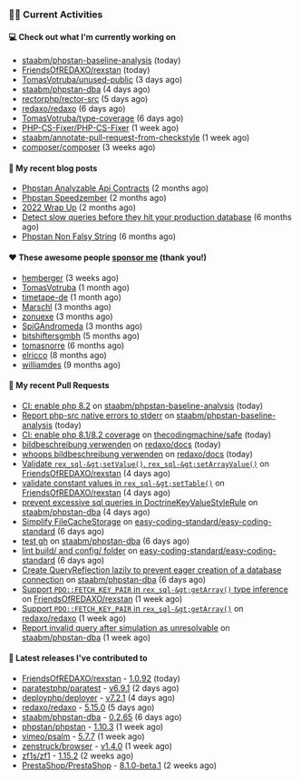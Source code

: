 ### 👨‍💻 Current Activities


#### 💻 Check out what I'm currently working on

- [staabm/phpstan-baseline-analysis](https://github.com/staabm/phpstan-baseline-analysis) (today)
- [FriendsOfREDAXO/rexstan](https://github.com/FriendsOfREDAXO/rexstan) (today)
- [TomasVotruba/unused-public](https://github.com/TomasVotruba/unused-public) (3 days ago)
- [staabm/phpstan-dba](https://github.com/staabm/phpstan-dba) (4 days ago)
- [rectorphp/rector-src](https://github.com/rectorphp/rector-src) (5 days ago)
- [redaxo/redaxo](https://github.com/redaxo/redaxo) (6 days ago)
- [TomasVotruba/type-coverage](https://github.com/TomasVotruba/type-coverage) (6 days ago)
- [PHP-CS-Fixer/PHP-CS-Fixer](https://github.com/PHP-CS-Fixer/PHP-CS-Fixer) (1 week ago)
- [staabm/annotate-pull-request-from-checkstyle](https://github.com/staabm/annotate-pull-request-from-checkstyle) (1 week ago)
- [composer/composer](https://github.com/composer/composer) (3 weeks ago)


#### 📜 My recent blog posts

- [Phpstan Analyzable Api Contracts](https://staabm.github.io/2022/12/29/phpstan-analyzable-api-contracts.html) (2 months ago)
- [Phpstan Speedzember](https://staabm.github.io/2022/12/23/phpstan-speedzember.html) (2 months ago)
- [2022 Wrap Up](https://staabm.github.io/2022/12/20/2022-wrap-up.html) (2 months ago)
- [Detect slow queries before they hit your production database](https://staabm.github.io/2022/08/16/phpstan-dba-query-plan-analysis.html) (6 months ago)
- [Phpstan Non Falsy String](https://staabm.github.io/2022/08/11/phpstan-non-falsy-string.html) (6 months ago)


#### ❤️ These awesome people [sponsor me](https://github.com/sponsors/staabm) (thank you!)

- [hemberger](https://github.com/hemberger) (3 weeks ago)
- [TomasVotruba](https://github.com/TomasVotruba) (1 month ago)
- [timetape-de](https://github.com/timetape-de) (1 month ago)
- [Marschl](https://github.com/Marschl) (3 months ago)
- [zonuexe](https://github.com/zonuexe) (3 months ago)
- [SpiGAndromeda](https://github.com/SpiGAndromeda) (3 months ago)
- [bitshiftersgmbh](https://github.com/bitshiftersgmbh) (5 months ago)
- [tomasnorre](https://github.com/tomasnorre) (6 months ago)
- [elricco](https://github.com/elricco) (8 months ago)
- [williamdes](https://github.com/williamdes) (9 months ago)


#### 🔨 My recent Pull Requests

- [CI: enable php 8.2](https://github.com/staabm/phpstan-baseline-analysis/pull/101) on [staabm/phpstan-baseline-analysis](https://github.com/staabm/phpstan-baseline-analysis) (today)
- [Report php-src native errors to stderr](https://github.com/staabm/phpstan-baseline-analysis/pull/100) on [staabm/phpstan-baseline-analysis](https://github.com/staabm/phpstan-baseline-analysis) (today)
- [CI: enable php 8.1/8.2 coverage](https://github.com/thecodingmachine/safe/pull/412) on [thecodingmachine/safe](https://github.com/thecodingmachine/safe) (today)
- [bildbeschreibung verwenden](https://github.com/redaxo/docs/pull/266) on [redaxo/docs](https://github.com/redaxo/docs) (today)
- [whoops bildbeschreibung verwenden](https://github.com/redaxo/docs/pull/265) on [redaxo/docs](https://github.com/redaxo/docs) (today)
- [Validate `rex_sql-&gt;setValue()`, `rex_sql-&gt;setArrayValue()`](https://github.com/FriendsOfREDAXO/rexstan/pull/367) on [FriendsOfREDAXO/rexstan](https://github.com/FriendsOfREDAXO/rexstan) (4 days ago)
- [validate constant values in `rex_sql-&gt;setTable()`](https://github.com/FriendsOfREDAXO/rexstan/pull/366) on [FriendsOfREDAXO/rexstan](https://github.com/FriendsOfREDAXO/rexstan) (4 days ago)
- [prevent excessive sql queries in DoctrineKeyValueStyleRule](https://github.com/staabm/phpstan-dba/pull/557) on [staabm/phpstan-dba](https://github.com/staabm/phpstan-dba) (4 days ago)
- [Simplify FileCacheStorage](https://github.com/easy-coding-standard/easy-coding-standard/pull/62) on [easy-coding-standard/easy-coding-standard](https://github.com/easy-coding-standard/easy-coding-standard) (6 days ago)
- [test gh](https://github.com/staabm/phpstan-dba/pull/555) on [staabm/phpstan-dba](https://github.com/staabm/phpstan-dba) (6 days ago)
- [lint build/ and config/ folder](https://github.com/easy-coding-standard/easy-coding-standard/pull/61) on [easy-coding-standard/easy-coding-standard](https://github.com/easy-coding-standard/easy-coding-standard) (6 days ago)
- [Create QueryReflection lazily to prevent eager creation of a database connection](https://github.com/staabm/phpstan-dba/pull/554) on [staabm/phpstan-dba](https://github.com/staabm/phpstan-dba) (6 days ago)
- [Support `PDO::FETCH_KEY_PAIR` in `rex_sql-&gt;getArray()` type inference](https://github.com/FriendsOfREDAXO/rexstan/pull/361) on [FriendsOfREDAXO/rexstan](https://github.com/FriendsOfREDAXO/rexstan) (1 week ago)
- [Support `PDO::FETCH_KEY_PAIR` in `rex_sql-&gt;getArray()`](https://github.com/redaxo/redaxo/pull/5615) on [redaxo/redaxo](https://github.com/redaxo/redaxo) (1 week ago)
- [Report invalid query after simulation as unresolvable](https://github.com/staabm/phpstan-dba/pull/551) on [staabm/phpstan-dba](https://github.com/staabm/phpstan-dba) (1 week ago)


#### 🔭 Latest releases I've contributed to

- [FriendsOfREDAXO/rexstan](https://github.com/FriendsOfREDAXO/rexstan) - [1.0.92](https://github.com/FriendsOfREDAXO/rexstan/releases/tag/1.0.92) (today)
- [paratestphp/paratest](https://github.com/paratestphp/paratest) - [v6.9.1](https://github.com/paratestphp/paratest/releases/tag/v6.9.1) (2 days ago)
- [deployphp/deployer](https://github.com/deployphp/deployer) - [v7.2.1](https://github.com/deployphp/deployer/releases/tag/v7.2.1) (4 days ago)
- [redaxo/redaxo](https://github.com/redaxo/redaxo) - [5.15.0](https://github.com/redaxo/redaxo/releases/tag/5.15.0) (5 days ago)
- [staabm/phpstan-dba](https://github.com/staabm/phpstan-dba) - [0.2.65](https://github.com/staabm/phpstan-dba/releases/tag/0.2.65) (6 days ago)
- [phpstan/phpstan](https://github.com/phpstan/phpstan) - [1.10.3](https://github.com/phpstan/phpstan/releases/tag/1.10.3) (1 week ago)
- [vimeo/psalm](https://github.com/vimeo/psalm) - [5.7.7](https://github.com/vimeo/psalm/releases/tag/5.7.7) (1 week ago)
- [zenstruck/browser](https://github.com/zenstruck/browser) - [v1.4.0](https://github.com/zenstruck/browser/releases/tag/v1.4.0) (1 week ago)
- [zf1s/zf1](https://github.com/zf1s/zf1) - [1.15.2](https://github.com/zf1s/zf1/releases/tag/1.15.2) (2 weeks ago)
- [PrestaShop/PrestaShop](https://github.com/PrestaShop/PrestaShop) - [8.1.0-beta.1](https://github.com/PrestaShop/PrestaShop/releases/tag/8.1.0-beta.1) (2 weeks ago)
